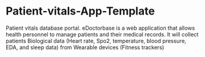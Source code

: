 # Patient-vitals-App-Template
Patient vitals database portal.
eDoctorbase is a web application that allows health personnel to manage patients and their medical records. 
It will collect patients Biological data (Heart rate, Spo2, temperature, blood pressure, EDA, and sleep data) from Wearable devices (Fitness trackers)
